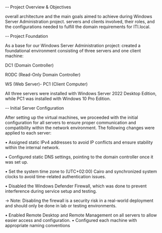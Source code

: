--  Project Overview & Objectives

overall architecture and the main goals aimed to achieve during Windows Server Administration project.
servers and clients involved, their roles, and the configurations needed to fulfill the domain requirements for ITI.local. 




--  Project Foundation 

As a base for our Windows Server Administration project: created a foundational environment consisting of three servers and one client machine:

DC1 (Domain Controller)

RODC (Read-Only Domain Controller)

WS (Web Server)- PC1 (Client Computer)

All three servers were installed with Windows Server 2022 Desktop Edition, while PC1 was installed with Windows 10 Pro Edition. 

--  Initial Server Configuration 

After setting up the virtual machines, we proceeded with the initial configuration for all servers to ensure proper communication and compatibility within the network environment. 
The following changes were applied to each server: 

•	Assigned static IPv4 addresses to avoid IP conflicts and ensure stability within the internal network. 

•	Configured static DNS settings, pointing to the domain controller once it was set up. 

•	Set the system time zone to (UTC+02:00) Cairo and synchronized system clocks to avoid time-related authentication issues. 

•	Disabled the Windows Defender Firewall, which was done to prevent interference during service setup and testing. 

-> Note: Disabling the firewall is a security risk in a real-world deployment and should only be done in lab or testing environments. 


•	Enabled Remote Desktop and Remote Management on all servers to allow easier access and configuration. 
•	Configured each machine with appropriate naming conventions
